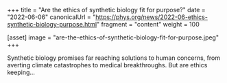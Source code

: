 +++
title = "Are the ethics of synthetic biology fit for purpose?"
date = "2022-06-06"
canonicalUrl = "https://phys.org/news/2022-06-ethics-synthetic-biology-purpose.html"
fragment = "content"
weight = 100

[asset]
    image = "are-the-ethics-of-synthetic-biology-fit-for-purpose.jpeg"
+++

Synthetic biology promises far reaching solutions to human concerns, from 
averting climate catastrophes to medical breakthroughs. But are ethics 
keeping...
